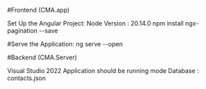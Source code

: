 #Frontend (CMA.app)

Set Up the Angular Project:
Node Version : 20.14.0
npm install ngx-pagination --save

#Serve the Application:
ng serve --open


#Backend (CMA.Server)

Visual Studio 2022
Application should be running mode
Database : contacts.json 
